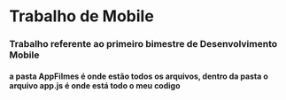 # Trabalho de Mobile
### Trabalho referente ao primeiro bimestre de Desenvolvimento Mobile
#### a pasta AppFilmes é onde estão todos os arquivos, dentro da pasta o arquivo app.js é onde está todo o meu codigo
